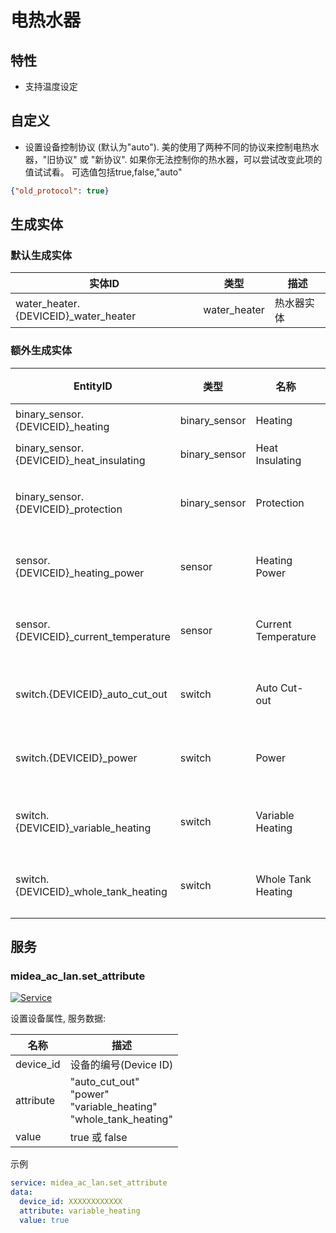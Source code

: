 # 电热水器
## 特性
- 支持温度设定

## 自定义
- 设置设备控制协议 (默认为"auto").
美的使用了两种不同的协议来控制电热水器，"旧协议" 或 "新协议".
如果你无法控制你的热水器，可以尝试改变此项的值试试看。
可选值包括true,false,"auto"

```json
{"old_protocol": true}
```

## 生成实体
### 默认生成实体
| 实体ID                                 | 类型           | 描述    |
|--------------------------------------|--------------|-------|
| water_heater.{DEVICEID}_water_heater | water_heater | 热水器实体 |

### 额外生成实体

| EntityID                                 | 类型            | 名称                  | 描述   |
|------------------------------------------|---------------|---------------------|------|
| binary_sensor.{DEVICEID}_heating         | binary_sensor | Heating             | 加热   |
| binary_sensor.{DEVICEID}_heat_insulating | binary_sensor | Heat Insulating     | 保温   |
| binary_sensor.{DEVICEID}_protection      | binary_sensor | Protection          | 安全防护 |
| sensor.{DEVICEID}_heating_power          | sensor        | Heating Power       | 加热功率 |
| sensor.{DEVICEID}_current_temperature    | sensor        | Current Temperature | 当前温度 |
| switch.{DEVICEID}_auto_cut_out           | switch        | Auto Cut-out        | 出水断电 |
| switch.{DEVICEID}_power                  | switch        | Power               | 电源开关 |
| switch.{DEVICEID}_variable_heating       | switch        | Variable Heating    | 变频加热 |
| switch.{DEVICEID}_whole_tank_heating     | switch        | Whole Tank Heating  | 全胆速热 |

## 服务

### midea_ac_lan.set_attribute

[![Service](https://my.home-assistant.io/badges/developer_call_service.svg)](https://my.home-assistant.io/redirect/developer_call_service/?service=midea_ac_lan.set_attribute)

设置设备属性, 服务数据:

| 名称        | 描述                                                                           |
|-----------|------------------------------------------------------------------------------|
| device_id | 设备的编号(Device ID)                                                             |
| attribute | "auto_cut_out"<br />"power"<br />"variable_heating"<br/>"whole_tank_heating" |
| value     | true 或 false                                                                 |

示例
```yaml
service: midea_ac_lan.set_attribute
data:
  device_id: XXXXXXXXXXXX
  attribute: variable_heating
  value: true
```
